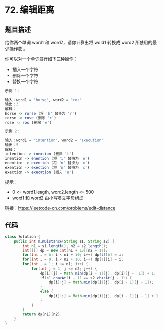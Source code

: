 # 72. 编辑距离

## 题目描述

给你两个单词 word1 和 word2，请你计算出将 word1 转换成 word2 所使用的最少操作数 。

你可以对一个单词进行如下三种操作：

- 插入一个字符
- 删除一个字符
- 替换一个字符

 
```r
示例 1：

输入：word1 = "horse", word2 = "ros"
输出：3
解释：
horse -> rorse (将 'h' 替换为 'r')
rorse -> rose (删除 'r')
rose -> ros (删除 'e')

示例 2：

输入：word1 = "intention", word2 = "execution"
输出：5
解释：
intention -> inention (删除 't')
inention -> enention (将 'i' 替换为 'e')
enention -> exention (将 'n' 替换为 'x')
exention -> exection (将 'n' 替换为 'c')
exection -> execution (插入 'u')
```

提示：

- 0 <= word1.length, word2.length <= 500
- word1 和 word2 由小写英文字母组成

链接：https://leetcode-cn.com/problems/edit-distance

## 代码

```java
class Solution {
    public int minDistance(String s1, String s2) {
        int n1 = s1.length(), n2 = s2.length();
        int[][] dp = new int[n1 + 10][n2 + 10];
        for(int i = 0; i < n1 + 10; i++) dp[i][0] = i;
        for(int i = 0; i < n2 + 10; i++) dp[0][i] = i;  
        for(int i = 1; i <= n1; i++) {
            for(int j = 1; j <= n2; j++) {
                dp[i][j] = Math.min(dp[i - 1][j], dp[i][j -  1]) + 1;
                if(s1.charAt(i - 1) == s2.charAt(j - 1)) {
                    dp[i][j] = Math.min(dp[i][j], dp[i - 1][j - 1]);
                }
                else {
                    dp[i][j] = Math.min(dp[i][j], dp[i - 1][j - 1] + 1);
                }
            }
        }
        return dp[n1][n2];
    }
}
```